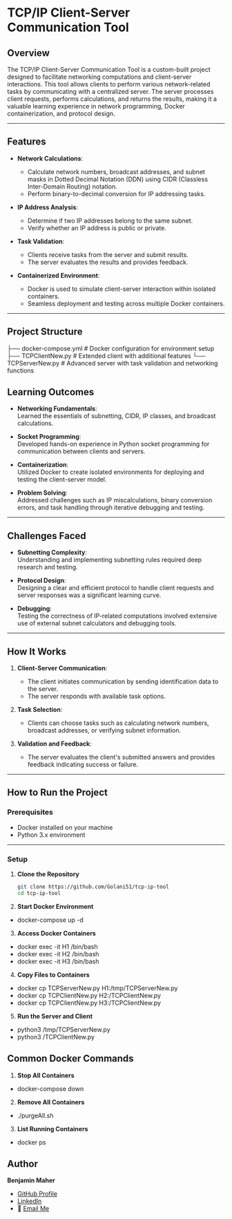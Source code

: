 # TCP/IP Client-Server Communication Tool

## Overview
The TCP/IP Client-Server Communication Tool is a custom-built project designed to facilitate networking computations and client-server interactions. This tool allows clients to perform various network-related tasks by communicating with a centralized server. The server processes client requests, performs calculations, and returns the results, making it a valuable learning experience in network programming, Docker containerization, and protocol design.

---

## Features
- **Network Calculations**:  
  - Calculate network numbers, broadcast addresses, and subnet masks in Dotted Decimal Notation (DDN) using CIDR (Classless Inter-Domain Routing) notation.
  - Perform binary-to-decimal conversion for IP addressing tasks.  

- **IP Address Analysis**:  
  - Determine if two IP addresses belong to the same subnet.  
  - Verify whether an IP address is public or private.  

- **Task Validation**:  
  - Clients receive tasks from the server and submit results.  
  - The server evaluates the results and provides feedback.  

- **Containerized Environment**:  
  - Docker is used to simulate client-server interaction within isolated containers.  
  - Seamless deployment and testing across multiple Docker containers.

---

## Project Structure
├── docker-compose.yml  # Docker configuration for environment setup
├── TCPClientNew.py     # Extended client with additional features
└── TCPServerNew.py     # Advanced server with task validation and networking functions

## Learning Outcomes
- **Networking Fundamentals**:  
  Learned the essentials of subnetting, CIDR, IP classes, and broadcast calculations.  

- **Socket Programming**:  
  Developed hands-on experience in Python socket programming for communication between clients and servers.  

- **Containerization**:  
  Utilized Docker to create isolated environments for deploying and testing the client-server model.  

- **Problem Solving**:  
  Addressed challenges such as IP miscalculations, binary conversion errors, and task handling through iterative debugging and testing.

---

## Challenges Faced
- **Subnetting Complexity**:  
  Understanding and implementing subnetting rules required deep research and testing.  

- **Protocol Design**:  
  Designing a clear and efficient protocol to handle client requests and server responses was a significant learning curve.  

- **Debugging**:  
  Testing the correctness of IP-related computations involved extensive use of external subnet calculators and debugging tools.

---

## How It Works
1. **Client-Server Communication**:  
   - The client initiates communication by sending identification data to the server.  
   - The server responds with available task options.  

2. **Task Selection**:  
   - Clients can choose tasks such as calculating network numbers, broadcast addresses, or verifying subnet information.  

3. **Validation and Feedback**:  
   - The server evaluates the client's submitted answers and provides feedback indicating success or failure.

---

## How to Run the Project

### Prerequisites
- Docker installed on your machine
- Python 3.x environment

---

### Setup
1. **Clone the Repository**  
   ```bash
   git clone https://github.com/Golani51/tcp-ip-tool
   cd tcp-ip-tool
2. **Start Docker Environment**
- docker-compose up -d
3. **Access Docker Containers**
- docker exec -it H1 /bin/bash
- docker exec -it H2 /bin/bash
- docker exec -it H3 /bin/bash
4. **Copy Files to Containers**
- docker cp TCPServerNew.py H1:/tmp/TCPServerNew.py
- docker cp TCPClientNew.py H2:/TCPClientNew.py
- docker cp TCPClientNew.py H3:/TCPClientNew.py
5. **Run the Server and Client**
- python3 /tmp/TCPServerNew.py
- python3 /TCPClientNew.py
## Common Docker Commands
1. **Stop All Containers**
- docker-compose down
2. **Remove All Containers**
- ./purgeAll.sh
3. **List Running Containers**
- docker ps
## Author
**Benjamin Maher**  
- [GitHub Profile](https://github.com/Golani51)  
- [LinkedIn](https://linkedin.com/in/benjamin-maher)  
- 📧 [Email Me](mailto:benjamin.maher813@gmail.com)  
